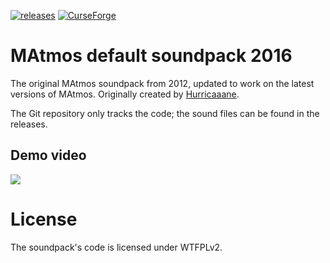 [![releases](https://img.shields.io/badge/-⬇%20releases-brightgreen)](https://github.com/makamys/MAtmos-2016-Default/releases)
[![CurseForge](https://shields.io/badge/CurseForge-555555?logo=curseforge)](https://www.curseforge.com/minecraft/texture-packs/matmos-2016-default)

# MAtmos default soundpack 2016
The original MAtmos soundpack from 2012, updated to work on the latest versions of MAtmos. Originally created by [Hurricaaane](https://github.com/Hurricaaane).

The Git repository only tracks the code; the sound files can be found in the releases.

## Demo video
[![](http://img.youtube.com/vi/Z4Zu4kvyDHU/0.jpg)](http://www.youtube.com/watch?v=Z4Zu4kvyDHU "")

# License
The soundpack's code is licensed under WTFPLv2.
